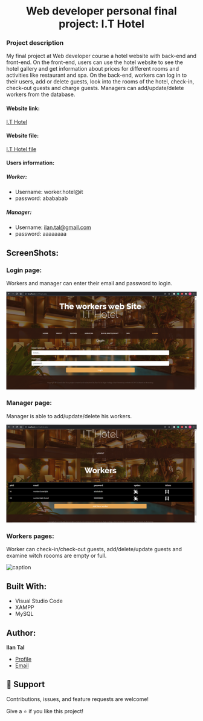 <h1 align="center">Web developer personal final project: I.T Hotel</h1>
<h3>Project description</h3>
<p>
My final project at Web developer course a hotel website with back-end and front-end.
On the front-end, users can use the hotel website to see the hotel gallery and get information about prices for different rooms and activities like restaurant and spa. On the back-end, workers can log in to their users, add or delete guests, look into the rooms of the hotel, check-in, check-out guests and charge guests. Managers can add/update/delete workers from the database.
</p>

<h4>Website link:</h4>

[I.T Hotel](https://ilantal321.github.io/hotel/index.html "I.T Hotel")


<h4>Website file:</h4>

[I.T Hotel file](https://github.com/ilantal321/hotel/blob/main/pro1.zip "I.T Hotel zip file")

<h4>Users information:</h4>

<h5>Worker:</h5>

- Username: worker.hotel@it
- password: abababab

<h5>Manager:</h5>

- Username: ilan.tal@gmail.com
- password: aaaaaaaa

## ScreenShots:

<h3>Login page:</h3>

<p>
  Workers and manager can enter their email and password to login. 
</p>

![Login Page](https://github.com/ilantal321/videos/blob/main/login.PNG "Login Page")

<h3>Manager page:</h3>

<p>
  Manager is able to add/update/delete his workers. 
</p>

![>Manager Page](https://github.com/ilantal321/videos/blob/main/ManagerPage.PNG ">Manager Page")

<h3>Workers pages:</h3>

<p>
  Worker can check-in/check-out guests, add/delete/update guests and examine witch roooms are empty or full.   
</p>


![caption](https://github.com/ilantal321/videos/blob/main/I.T%20hotel-%20guests%20out%20-%20Google%20Chrome%202021-12-07%2018-09-31.gif)

## Built With:
- Visual Studio Code
- XAMPP
- MySQL

## Author:
**Ilan Tal**

- [Profile](https://github.com/ilantal321 "Ilan Tal")
- [Email](mailto:Ilan.tal321@gmail.com?subject=Hi "Ilan.tal321@gmail.com")

## 🤝 Support

Contributions, issues, and feature requests are welcome!

Give a ⭐️ if you like this project!
